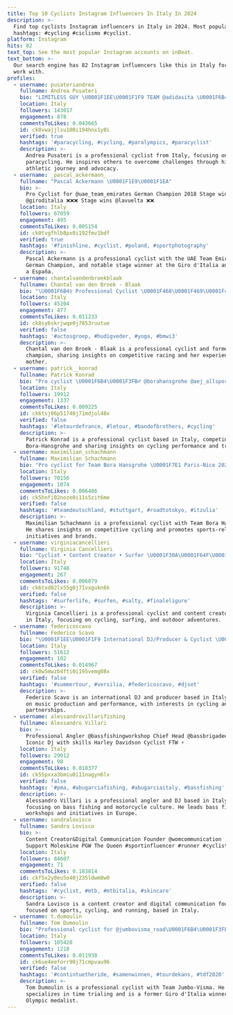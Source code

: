 ```yaml
---
title: Top 10 Cyclists Instagram Influencers In Italy In 2024
description: >-
  Find top cyclists Instagram influencers in Italy in 2024. Most popular
  hashtags: #cycling #ciclismo #cyclist.
platform: Instagram
hits: 82
text_top: See the most popular Instagram accounts on inBeat.
text_bottom: >-
  Our search engine has 82 Instagram influencers like this in Italy for you to
  work with.
profiles:
  - username: pusateriandrea
    fullname: Andrea Pusateri
    bio: "LIMITLESS GUY \U0001F1EE\U0001F1F9 TEAM @adidasita \U0001F6B4\U0001F3FB‍♂️ PRO cyclist MC1 \U0001F396️ Pedalo oltre le sfide e ispiro altri a fare lo stesso"
    location: Italy
    followers: 143017
    engagement: 878
    commentsToLikes: 0.043665
    id: ck0vwajjlsu100i194hnx1y0i
    verified: true
    hashtags: '#paracycling, #cycling, #paralympics, #paracyclist'
    description: >-
      Andrea Pusateri is a professional cyclist from Italy, focusing on
      paracycling. He inspires others to overcome challenges through his
      athletic journey and advocacy.
  - username: _pascal_ackermann_
    fullname: "Pascal Ackermann \U0001F1E9\U0001F1EA"
    bio: >-
      Pro Cyclist for @uae_team_emirates German Champion 2018 Stage wins
      @giroditalia ❌❌❌ Stage wins @lavuelta ❌❌
    location: Italy
    followers: 67059
    engagement: 495
    commentsToLikes: 0.005154
    id: ck0tvgfhlb8px0i192fmv1bdf
    verified: true
    hashtags: '#finishline, #cyclist, #poland, #sportphotography'
    description: >-
      Pascal Ackermann is a professional cyclist with the UAE Team Emirates, a
      German Champion, and notable stage winner at the Giro d'Italia and Vuelta
      a España.
  - username: chantalvandenbroekblaak
    fullname: Chantal van den Broek - Blaak
    bio: "\U0001F6B4‍♀️ Professional Cyclist \U0001F468‍\U0001F469‍\U0001F467 Mum \U0001F308 Former World Champion \U0001F947Racing for @teamsdworx \U0001F4E9 contact @koers_is_koers"
    location: Italy
    followers: 45204
    engagement: 477
    commentsToLikes: 0.011233
    id: ck8sy6skrjwqe0j7853ruutue
    verified: false
    hashtags: '#actosgroep, #hudigveder, #yoga, #bmwi3'
    description: >-
      Chantal van den Broek - Blaak is a professional cyclist and former world
      champion, sharing insights on competitive racing and her experiences as a
      mother.
  - username: patrick__konrad
    fullname: Patrick Konrad
    bio: "Pro cyclist \U0001F6B4\U0001F3FB‍♂️ @borahansgrohe @aej_allsports"
    location: Italy
    followers: 19912
    engagement: 1337
    commentsToLikes: 0.009225
    id: ck6tsj06p51740j71mdjol48x
    verified: false
    hashtags: '#letourdefrance, #letour, #bandofbrothers, #cycling'
    description: >-
      Patrick Konrad is a professional cyclist based in Italy, competing for
      Bora-Hansgrohe and sharing insights on cycling performance and training.
  - username: maximilian_schachmann
    fullname: Maximilian Schachmann
    bio: "Pro cyclist for Team Bora Hansgrohe \U0001F7E1 Paris-Nice 2020 2021 Ambassador @righttoplaydeutschland @Breitling ambassador"
    location: Italy
    followers: 70156
    engagement: 1074
    commentsToLikes: 0.006486
    id: ck5hnfi02noze0i11s5zit6me
    verified: false
    hashtags: '#teamdeutschland, #stuttgart, #roadtotokyo, #itzulia'
    description: >-
      Maximilian Schachmann is a professional cyclist with Team Bora Hansgrohe.
      He shares insights on competitive cycling and promotes sports-related
      initiatives and brands.
  - username: virginiacancellieri
    fullname: Virginia Cancellieri
    bio: "Cyclist • Content Creator • Surfer \U0001F30A\U0001F64F\U0001F3FD Finale Ligure \U0001F1EE\U0001F1F9 \U0001D64D\U0001D65E\U0001D659\U0001D65E\U0001D663\U0001D65C \U0001D65B\U0001D664\U0001D667 @orbea | @albaoptics | @garminitaly"
    location: Italy
    followers: 91748
    engagement: 267
    commentsToLikes: 0.006079
    id: ck6txd02lx55g0j71vxgukn6k
    verified: false
    hashtags: '#surferlife, #surfen, #salty, #finaleligure'
    description: >-
      Virginia Cancellieri is a professional cyclist and content creator based
      in Italy, focusing on cycling, surfing, and outdoor adventures.
  - username: federicoscavo
    fullname: Federico Scavo
    bio: "\U0001F1EE\U0001F1F9 International DJ/Producer & Cyclist \U0001F6B4\U0001F3FB‍♂️ \U0001F30D @solid_booking ceo @studio1music.it @area94records #swmpublishing BMW Ambassador @birindelliauto"
    location: Italy
    followers: 51612
    engagement: 102
    commentsToLikes: 0.014967
    id: ck0w5mwzb4fti0i195vemg08x
    verified: false
    hashtags: '#summertour, #versilia, #federicoscavo, #djset'
    description: >-
      Federico Scavo is an international DJ and producer based in Italy, focused
      on music production and performance, with interests in cycling and brand
      partnerships.
  - username: alessandrovillarifishing
    fullname: Alessandro Villari
    bio: >-
      Professional Angler @bassfishingworkshop Chief Head @bassbrigadeeurope
      Iconic Dj with skills Harley Davidson Cyclist FTW ⚡️
    location: Italy
    followers: 29012
    engagement: 98
    commentsToLikes: 0.018377
    id: ck55pxxa3bmiu0i11nagyn6lv
    verified: false
    hashtags: '#pma, #abugarciafishing, #abugarciaitaly, #bassfishing'
    description: >-
      Alessandro Villari is a professional angler and DJ based in Italy,
      focusing on bass fishing and motorcycle culture. He leads bass fishing
      workshops and initiatives in Europe.
  - username: sandralovisco
    fullname: Sandra Lovisco
    bio: >-
      Content Creator&Digital Communication Founder @womcommunication | Digital
      Support Moleskine PGW The Queen #sportinfluencer #runner #cyclist
    location: Italy
    followers: 84607
    engagement: 71
    commentsToLikes: 0.183814
    id: ckf5x2y0eu5o40j235ldwm8w0
    verified: false
    hashtags: '#cyclist, #mtb, #mtbitalia, #skincare'
    description: >-
      Sandra Lovisco is a content creator and digital communication founder
      focused on sports, cycling, and running, based in Italy.
  - username: t.dumoulin
    fullname: Tom Dumoulin
    bio: "Professional cyclist for @jumbovisma_road\U0001F6B4\U0001F3FB‍♂️ World TT gold\U0001F947 Olympic TT silver\U0001F948 and 2017 Giro d'Italia winner\U0001F1EE\U0001F1F9"
    location: Italy
    followers: 105420
    engagement: 1218
    commentsToLikes: 0.011938
    id: ck6ue4eeforr90j71cmpvau96
    verified: false
    hashtags: '#contintuetheride, #samenwinnen, #tourdekans, #tdf2020'
    description: >-
      Tom Dumoulin is a professional cyclist with Team Jumbo-Visma. He
      specializes in time trialing and is a former Giro d'Italia winner and
      Olympic medalist.
---
```


